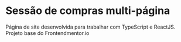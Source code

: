 # Sessão de compras multi-página

Página de site desenvolvida para trabalhar com TypeScript e ReactJS.
Projeto base do Frontendmentor.io